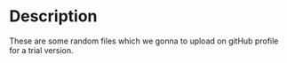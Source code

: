 # Description
These are some random files which we gonna to upload on gitHub profile for a trial version.